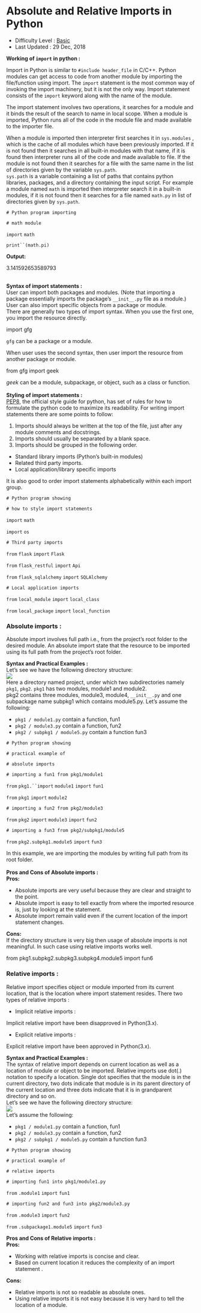 # Absolute and Relative Imports in Python

- Difficulty Level : [Basic](https://www.geeksforgeeks.org/basic/)
- Last Updated : 29 Dec, 2018

**Working of `import` in python :**

Import in Python is similar to `#include header_file` in C/C++. Python modules can get access to code from another module by importing the file/function using import. The `import` statement is the most common way of invoking the import machinery, but it is not the only way. Import statement consists of the `import` keyword along with the name of the module.

The import statement involves two operations, it searches for a module and it binds the result of the search to name in local scope. When a module is imported, Python runs all of the code in the module file and made available to the importer file.

When a module is imported then interpreter first searches it in `sys.modules` , which is the cache of all modules which have been previously imported. If it is not found then it searches in all built-in modules with that name, if it is found then interpreter runs all of the code and made available to file. If the module is not found then it searches for a file with the same name in the list of directories given by the variable `sys.path`.  
`sys.path` is a variable containing a list of paths that contains python libraries, packages, and a directory containing the input script. For example a module named `math` is imported then interpreter search it in a built-in modules, if it is not found then it searches for a file named `math.py` in list of directories given by `sys.path`.

`# Python program importing`

`# math module`

`import` `math`

`print``(math.pi)`

**Output:**

3.141592653589793

   
**Syntax of import statements :**  
User can import both packages and modules. (Note that importing a package essentially imports the package’s `__init__.py` file as a module.) User can also import specific objects from a package or module.  
There are generally two types of import syntax. When you use the first one, you import the resource directly.

import gfg

`gfg` can be a package or a module.

When user uses the second syntax, then user import the resource from another package or module.

from gfg import geek

*geek* can be a module, subpackage, or object, such as a class or function.  
   
**Styling of import statements :**  
[PEP8](https://www.python.org/dev/peps/pep-0008/#imports), the official style guide for python, has set of rules for how to formulate the python code to maximize its readability. For writing import statements there are some points to follow:

1. Imports should always be written at the top of the file, just after any module comments and docstrings.
2. Imports should usually be separated by a blank space.
3. Imports should be grouped in the following order.
- Standard library imports (Python’s built-in modules)
- Related third party imports.
- Local application/library specific imports

It is also good to order import statements alphabetically within each import group.

`# Python program showing`

`# how to style import statements`

`import` `math`

`import` `os`

`# Third party imports`

`from` `flask` `import` `Flask`

`from` `flask_restful` `import` `Api`

`from` `flask_sqlalchemy` `import` `SQLAlchemy`

`# Local application imports`

`from` `local_module` `import` `local_class`

`from` `local_package` `import` `local_function`

### Absolute imports :

Absolute import involves full path i.e., from the project’s root folder to the desired module. An absolute import state that the resource to be imported using its full path from the project’s root folder.

**Syntax and Practical Examples :**  
Let’s see we have the following directory structure:  
![](https://media.geeksforgeeks.org/wp-content/uploads/absolute-import-updated.jpg)  
Here a directory named project, under which two subdirectories namely `pkg1`, `pkg2`. `pkg1` has two modules, module1 and module2.  
pkg2 contains three modules, module3, module4, `__init__.py` and one subpackage name subpkg1 which contains module5.py. Let’s assume the following:

- `pkg1 / module1.py` contain a function, fun1
- `pkg2 / module3.py` contain a function, fun2
- `pkg2 / subpkg1 / module5.py` contain a function fun3

`# Python program showing`

`# practical example of`

`# absolute imports`

`# importing a fun1 from pkg1/module1`

`from` `pkg1.``import` `module1` `import` `fun1`

`from` `pkg1` `import` `module2`

`# importing a fun2 from pkg2/module3`

`from` `pkg2` `import` `module3` `import` `fun2`

`# importing a fun3 from pkg2/subpkg1/module5`

`from` `pkg2.subpkg1.module5` `import` `fun3`

In this example, we are importing the modules by writing full path from its root folder.  
   
**Pros and Cons of Absolute imports :**  
**Pros:**

- Absolute imports are very useful because they are clear and straight to the point.
- Absolute import is easy to tell exactly from where the imported resource is, just by looking at the statement.
- Absolute import remain valid even if the current location of the import statement changes.

**Cons:**  
If the directory structure is very big then usage of absolute imports is not meaningful. In such case using relative imports works well.

from pkg1.subpkg2.subpkg3.subpkg4.module5 import fun6

### Relative imports :

Relative import specifies object or module imported from its current location, that is the location where import statement resides. There two types of relative imports :

- Implicit relative imports :

Implicit relative import have been disapproved in Python(3.x).

- Explicit relative imports :

Explicit relative import have been approved in Python(3.x).

**Syntax and Practical Examples :**  
The syntax of relative import depends on current location as well as a location of module or object to be imported. Relative imports use dot(.) notation to specify a location. Single dot specifies that the module is in the current directory, two dots indicate that module is in its parent directory of the current location and three dots indicate that it is in grandparent directory and so on.  
Let’s see we have the following directory structure:  
![](https://media.geeksforgeeks.org/wp-content/uploads/absolute-import-updated.jpg)  
Let’s assume the following:

- `pkg1 / module1.py` contain a function, fun1
- `pkg2 / module3.py` contain a function, fun2
- `pkg2 / subpkg1 / module5.py` contain a function fun3

`# Python program showing`

`# practical example of`

`# relative imports`

`# importing fun1 into pkg1/module1.py`

`from` `.module1` `import` `fun1`

`# importing fun2 and fun3 into pkg2/module3.py` 

`from` `.module3` `import` `fun2`

`from` `.subpackage1.module5` `import` `fun3`

**Pros and Cons of Relative imports :**  
**Pros:**

- Working with relative imports is concise and clear.
- Based on current location it reduces the complexity of an import statement .

**Cons:**

- Relative imports is not so readable as absolute ones.
- Using relative imports it is not easy because it is very hard to tell the location of a module.
